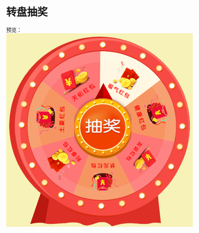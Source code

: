 # 转盘抽奖
预览：
![image](https://raw.githubusercontent.com/Aric-sky/lucky-projects/rotelucky/images/roteluck.png)
